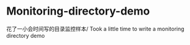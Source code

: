 # Monitoring-directory-demo
花了一小会时间写的目录监控样本/  Took a little time to write a monitoring directory demo
